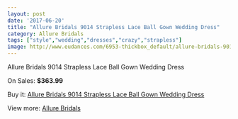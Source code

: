 ```yaml
---
layout: post
date: '2017-06-20'
title: "Allure Bridals 9014 Strapless Lace Ball Gown Wedding Dress"
category: Allure Bridals
tags: ["style","wedding","dresses","crazy","strapless"]
image: http://www.eudances.com/6953-thickbox_default/allure-bridals-9014-strapless-lace-ball-gown-wedding-dress.jpg
---
```

Allure Bridals 9014 Strapless Lace Ball Gown Wedding Dress

On Sales: **$363.99**
<a href="https://www.eudances.com/en/allure-bridals/2544-allure-bridals-9014-strapless-lace-ball-gown-wedding-dress.html"><amp-img layout="responsive" width="600" height="600" src="//www.eudances.com/6953-thickbox_default/allure-bridals-9014-strapless-lace-ball-gown-wedding-dress.jpg" alt="Allure Bridals 9014 Strapless Lace Ball Gown Wedding Dress 0" /></a>
<a href="https://www.eudances.com/en/allure-bridals/2544-allure-bridals-9014-strapless-lace-ball-gown-wedding-dress.html"><amp-img layout="responsive" width="600" height="600" src="//www.eudances.com/6957-thickbox_default/allure-bridals-9014-strapless-lace-ball-gown-wedding-dress.jpg" alt="Allure Bridals 9014 Strapless Lace Ball Gown Wedding Dress 1" /></a>
<a href="https://www.eudances.com/en/allure-bridals/2544-allure-bridals-9014-strapless-lace-ball-gown-wedding-dress.html"><amp-img layout="responsive" width="600" height="600" src="//www.eudances.com/6956-thickbox_default/allure-bridals-9014-strapless-lace-ball-gown-wedding-dress.jpg" alt="Allure Bridals 9014 Strapless Lace Ball Gown Wedding Dress 2" /></a>
<a href="https://www.eudances.com/en/allure-bridals/2544-allure-bridals-9014-strapless-lace-ball-gown-wedding-dress.html"><amp-img layout="responsive" width="600" height="600" src="//www.eudances.com/6955-thickbox_default/allure-bridals-9014-strapless-lace-ball-gown-wedding-dress.jpg" alt="Allure Bridals 9014 Strapless Lace Ball Gown Wedding Dress 3" /></a>
<a href="https://www.eudances.com/en/allure-bridals/2544-allure-bridals-9014-strapless-lace-ball-gown-wedding-dress.html"><amp-img layout="responsive" width="600" height="600" src="//www.eudances.com/6954-thickbox_default/allure-bridals-9014-strapless-lace-ball-gown-wedding-dress.jpg" alt="Allure Bridals 9014 Strapless Lace Ball Gown Wedding Dress 4" /></a>

Buy it: [Allure Bridals 9014 Strapless Lace Ball Gown Wedding Dress](https://www.eudances.com/en/allure-bridals/2544-allure-bridals-9014-strapless-lace-ball-gown-wedding-dress.html "Allure Bridals 9014 Strapless Lace Ball Gown Wedding Dress")

View more: [Allure Bridals](https://www.eudances.com/en/2-allure-bridals "Allure Bridals")